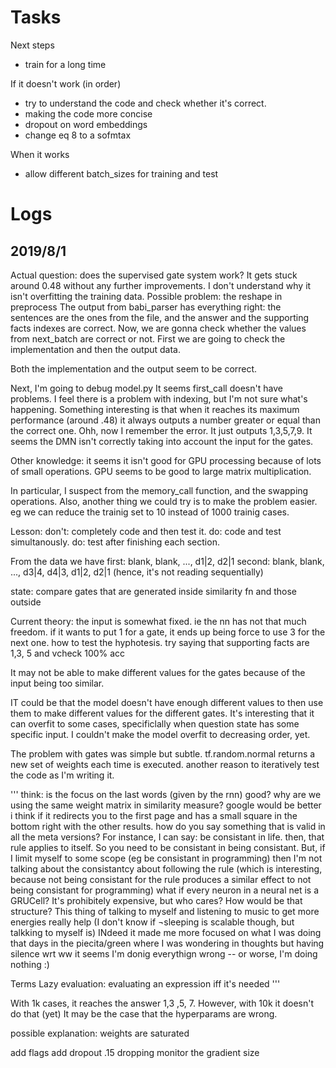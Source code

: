 # Tasks
Next steps
* train for a long time

If it doesn't work (in order)
* try to understand the code and check whether it's correct.
* making the code more concise
* dropout on word embeddings
* change eq 8 to a sofmtax

When it works
* allow different batch_sizes for training and test

# Logs
## 2019/8/1
Actual question: does the supervised gate system work?
It gets stuck around 0.48 without any further improvements. I don't understand why it isn't overfitting the training data.
Possible problem: the reshape in preprocess
The output from babi_parser has everything right: the sentences are the ones from the file, and the answer and the supporting facts indexes are correct.
Now, we are gonna check whether the values from next_batch are correct or not. First we are going to check the implementation and then the output data.

Both the implementation and the output seem to be correct.

Next, I'm going to debug model.py
It seems first_call doesn't have problems.
I feel there is a problem with indexing, but I'm not sure what's happening. Something interesting is that when it reaches its maximum performance (around .48) it always outputs a number greater or equal than the correct one.  Ohh, now I remember the error. It just outputs 1,3,5,7,9. It seems the DMN isn't correctly taking into account the input for the gates.

Other knowledge: it seems it isn't good for GPU processing because of lots of small operations. GPU seems to be good to large matrix multiplication.

In particular, I suspect from the memory_call function, and the swapping operations.
Also, another thing we could try is to make the problem easier. eg we can reduce the trainig set to 10 instead of 1000 trainig cases.


Lesson: don't: completely code and then test it. do: code and test simultanously. do: test after finishing each section.

From the data we have
first: blank, blank, ..., d1|2, d2|1
second: blank, blank, ..., d3|4, d4|3, d1|2, d2|1 (hence, it's not reading sequentially)

state: compare gates that are generated inside similarity fn and those outside

Current theory: the input is somewhat fixed. ie the nn has not that much freedom. if it wants to put 1 for a gate, it ends up being force to use 3 for the next one. how to test the hyphotesis. try saying that supporting facts are 1,3, 5 and vcheck 100% acc

It may not be able to make different values for the gates because of the input being too similar.

IT could be that the model doesn't have enough different values to then use them to make different values for the different gates. It's interesting that it can overfit to some cases, specificlally when question state has some specific input. I couldn't make the model overfit to decreasing order, yet.

The problem with gates was simple but subtle. tf.random.normal returns a new set of weights each time is executed. another reason to iteratively test the code as I'm writing it.



'''
think: is the focus on the last words (given by the rnn) good?
why are we using the same weight matrix in similarity measure?
google would be better i think if it redirects you to the first page and has a small square in the bottom right with the other results.
how do you say something that is valid in all the meta versions? For instance, I can say: be consistant in life. then, that rule applies to itself. So you need to be consistant in being consistant. But, if I limit myself to some scope (eg be consistant in programming) then I'm not talking about the consistantcy about following the rule (which is interesting, because not being consistant for the rule produces a similar effect to not being consistant for programming)
what if every neuron in a neural net is a GRUCell? It's prohibitely expensive, but who cares? How would be that structure?
This thing of talking to myself and listening to music to get more energies really help (I don't know if ¬sleeping is scalable though, but talkking to myself is) INdeed it made me more focused on what I was doing that days in the piecita/green where I was wondering in thoughts but having silence
wrt ww it seems I'm donig everythign wrong -- or worse, I'm doing nothing :)

Terms
Lazy evaluation: evaluating an expression iff it's needed
'''

With 1k cases, it reaches the answer 1,3 ,5, 7. However, with 10k it doesn't do that (yet)
It may be the case that the hyperparams are wrong.

possible explanation: weights are saturated

add flags
add dropout .15 dropping
monitor the gradient size 
